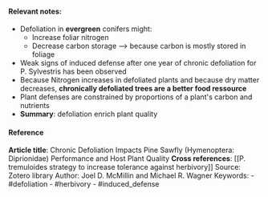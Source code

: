 #### **Relevant notes**:
- Defoliation in **evergreen** conifers might:
	- Increase foliar nitrogen
	- Decrease carbon storage --> because carbon is mostly stored in foliage
- Weak signs of induced defense after one year of chronic defoliation for P. Sylvestris has been observed
- Because Nitrogen increases in defoliated plants and because dry matter decreases, **chronically defoliated trees are a better food ressource**
- Plant defenses are constrained by proportions of a plant's carbon and nutrients
- **Summary**: defoliation enrich plant quality


#### Reference
**Article title**: Chronic Defoliation Impacts Pine Sawfly (Hymenoptera: Diprionidae) Performance and Host Plant Quality
**Cross references**: 
[[P. tremuloides strategy to increase tolerance against herbivory]] 
Source: Zotero library
Author: Joel D. McMillin and Michael R. Wagner
Keywords: 
	-  #defoliation
	-  #herbivory
	-  #induced_defense
